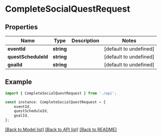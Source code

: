 # CompleteSocialQuestRequest


## Properties

Name | Type | Description | Notes
------------ | ------------- | ------------- | -------------
**eventId** | **string** |  | [default to undefined]
**questScheduleId** | **string** |  | [default to undefined]
**goalId** | **string** |  | [default to undefined]

## Example

```typescript
import { CompleteSocialQuestRequest } from './api';

const instance: CompleteSocialQuestRequest = {
    eventId,
    questScheduleId,
    goalId,
};
```

[[Back to Model list]](../README.md#documentation-for-models) [[Back to API list]](../README.md#documentation-for-api-endpoints) [[Back to README]](../README.md)
